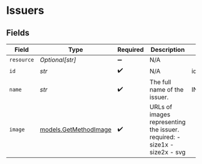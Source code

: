 # Issuers


## Fields

| Field                                                                     | Type                                                                      | Required                                                                  | Description                                                               | Example                                                                   |
| ------------------------------------------------------------------------- | ------------------------------------------------------------------------- | ------------------------------------------------------------------------- | ------------------------------------------------------------------------- | ------------------------------------------------------------------------- |
| `resource`                                                                | *Optional[str]*                                                           | :heavy_minus_sign:                                                        | N/A                                                                       |                                                                           |
| `id`                                                                      | *str*                                                                     | :heavy_check_mark:                                                        | N/A                                                                       | ideal_ABNANL2A                                                            |
| `name`                                                                    | *str*                                                                     | :heavy_check_mark:                                                        | The full name of the issuer.                                              | ING Bank                                                                  |
| `image`                                                                   | [models.GetMethodImage](../models/getmethodimage.md)                      | :heavy_check_mark:                                                        | URLs of images representing the issuer. required: - size1x - size2x - svg |                                                                           |